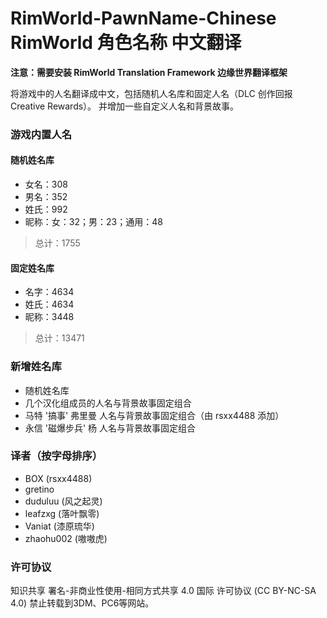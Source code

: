 # RimWorld-PawnName-Chinese RimWorld 角色名称 中文翻译

**注意：需要安装 RimWorld Translation Framework 边缘世界翻译框架**

将游戏中的人名翻译成中文，包括随机人名库和固定人名（DLC 创作回报 Creative Rewards）。
并增加一些自定义人名和背景故事。

### 游戏内置人名

#### 随机姓名库
  - 女名：308
  - 男名：352
  - 姓氏：992
  - 昵称：女：32；男：23；通用：48
  > 总计：1755

#### 固定姓名库
  - 名字：4634
  - 姓氏：4634
  - 昵称：3448
  > 总计：13471

### 新增姓名库
  - 随机姓名库
  - 几个汉化组成员的人名与背景故事固定组合
  - 马特 '搞事' 弗里曼 人名与背景故事固定组合（由 rsxx4488 添加）
  - 永信 '磁爆步兵' 杨 人名与背景故事固定组合

### 译者（按字母排序）
  - BOX (rsxx4488)
  - gretino
  - duduluu (风之起灵)
  - leafzxg (落叶飘零)
  - Vaniat (漆原琉华)
  - zhaohu002 (嗷嗷虎)

### 许可协议
知识共享 署名-非商业性使用-相同方式共享 4.0 国际 许可协议 (CC BY-NC-SA 4.0)
禁止转载到3DM、PC6等网站。
